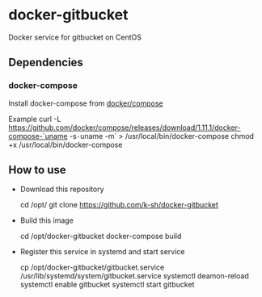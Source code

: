 # docker-gitbucket
Docker service for gitbucket on CentOS

## Dependencies
### docker-compose
Install docker-compose from [docker/compose](https://github.com/docker/compose/releases)

Example
    curl -L https://github.com/docker/compose/releases/download/1.11.1/docker-compose-`uname -s`-`uname -m` > /usr/local/bin/docker-compose
    chmod +x /usr/local/bin/docker-compose

## How to use
+ Download this repository

    cd /opt/
    git clone https://github.com/k-sh/docker-gitbucket

+ Build this image

    cd /opt/docker-gitbucket
    docker-compose build

+ Register this service in systemd and start service

    cp /opt/docker-gitbucket/gitbucket.service /usr/lib/systemd/system/gitbucket.service
    systemctl deamon-reload
    systemctl enable gitbucket
    systemctl start gitbucket


